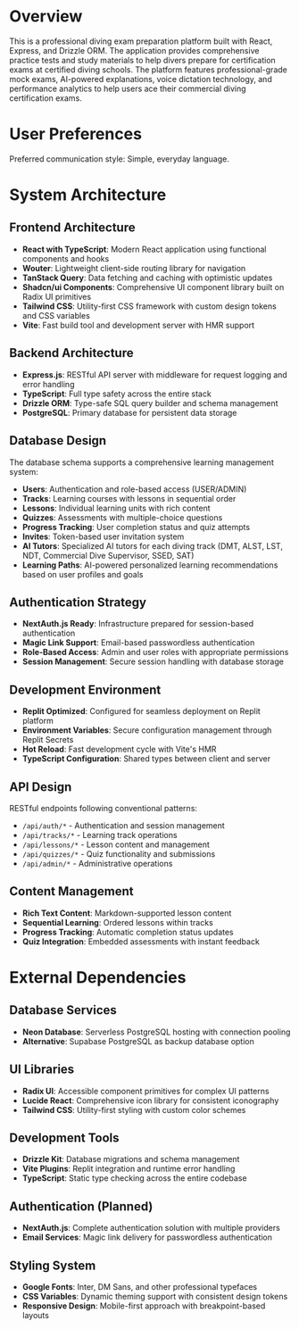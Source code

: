 # Overview

This is a professional diving exam preparation platform built with React, Express, and Drizzle ORM. The application provides comprehensive practice tests and study materials to help divers prepare for certification exams at certified diving schools. The platform features professional-grade mock exams, AI-powered explanations, voice dictation technology, and performance analytics to help users ace their commercial diving certification exams.

# User Preferences

Preferred communication style: Simple, everyday language.

# System Architecture

## Frontend Architecture
- **React with TypeScript**: Modern React application using functional components and hooks
- **Wouter**: Lightweight client-side routing library for navigation
- **TanStack Query**: Data fetching and caching with optimistic updates
- **Shadcn/ui Components**: Comprehensive UI component library built on Radix UI primitives
- **Tailwind CSS**: Utility-first CSS framework with custom design tokens and CSS variables
- **Vite**: Fast build tool and development server with HMR support

## Backend Architecture
- **Express.js**: RESTful API server with middleware for request logging and error handling
- **TypeScript**: Full type safety across the entire stack
- **Drizzle ORM**: Type-safe SQL query builder and schema management
- **PostgreSQL**: Primary database for persistent data storage

## Database Design
The database schema supports a comprehensive learning management system:
- **Users**: Authentication and role-based access (USER/ADMIN)
- **Tracks**: Learning courses with lessons in sequential order
- **Lessons**: Individual learning units with rich content
- **Quizzes**: Assessments with multiple-choice questions
- **Progress Tracking**: User completion status and quiz attempts
- **Invites**: Token-based user invitation system
- **AI Tutors**: Specialized AI tutors for each diving track (DMT, ALST, LST, NDT, Commercial Dive Supervisor, SSED, SAT)
- **Learning Paths**: AI-powered personalized learning recommendations based on user profiles and goals

## Authentication Strategy
- **NextAuth.js Ready**: Infrastructure prepared for session-based authentication
- **Magic Link Support**: Email-based passwordless authentication
- **Role-Based Access**: Admin and user roles with appropriate permissions
- **Session Management**: Secure session handling with database storage

## Development Environment
- **Replit Optimized**: Configured for seamless deployment on Replit platform
- **Environment Variables**: Secure configuration management through Replit Secrets
- **Hot Reload**: Fast development cycle with Vite's HMR
- **TypeScript Configuration**: Shared types between client and server

## API Design
RESTful endpoints following conventional patterns:
- `/api/auth/*` - Authentication and session management
- `/api/tracks/*` - Learning track operations
- `/api/lessons/*` - Lesson content and management
- `/api/quizzes/*` - Quiz functionality and submissions
- `/api/admin/*` - Administrative operations

## Content Management
- **Rich Text Content**: Markdown-supported lesson content
- **Sequential Learning**: Ordered lessons within tracks
- **Progress Tracking**: Automatic completion status updates
- **Quiz Integration**: Embedded assessments with instant feedback

# External Dependencies

## Database Services
- **Neon Database**: Serverless PostgreSQL hosting with connection pooling
- **Alternative**: Supabase PostgreSQL as backup database option

## UI Libraries
- **Radix UI**: Accessible component primitives for complex UI patterns
- **Lucide React**: Comprehensive icon library for consistent iconography
- **Tailwind CSS**: Utility-first styling with custom color schemes

## Development Tools
- **Drizzle Kit**: Database migrations and schema management
- **Vite Plugins**: Replit integration and runtime error handling
- **TypeScript**: Static type checking across the entire codebase

## Authentication (Planned)
- **NextAuth.js**: Complete authentication solution with multiple providers
- **Email Services**: Magic link delivery for passwordless authentication

## Styling System
- **Google Fonts**: Inter, DM Sans, and other professional typefaces
- **CSS Variables**: Dynamic theming support with consistent design tokens
- **Responsive Design**: Mobile-first approach with breakpoint-based layouts
